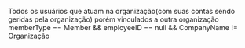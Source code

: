 Todos os usuários que atuam na organização(com suas contas sendo geridas pela organização) porém vinculados a outra organização
memberType == Member && employeeID == null && CompanyName != Organização